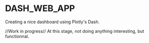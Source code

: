 # DASH_WEB_APP
Creating a nice dashboard using Plotly's Dash.

//Work in progress//
At this stage, not doing anything interesting, but functionnal.
